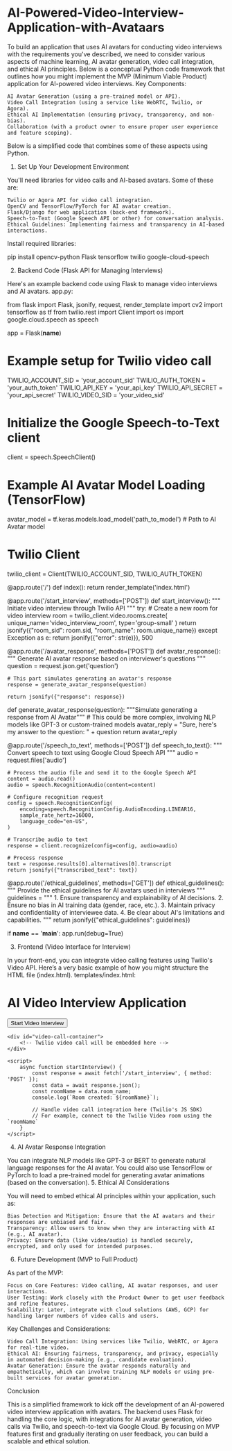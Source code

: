 # AI-Powered-Video-Interview-Application-with-Avataars
To build an application that uses AI avatars for conducting video interviews with the requirements you've described, we need to consider various aspects of machine learning, AI avatar generation, video call integration, and ethical AI principles. Below is a conceptual Python code framework that outlines how you might implement the MVP (Minimum Viable Product) application for AI-powered video interviews.
Key Components:

    AI Avatar Generation (using a pre-trained model or API).
    Video Call Integration (using a service like WebRTC, Twilio, or Agora).
    Ethical AI Implementation (ensuring privacy, transparency, and non-bias).
    Collaboration (with a product owner to ensure proper user experience and feature scoping).

Below is a simplified code that combines some of these aspects using Python.
1. Set Up Your Development Environment

You'll need libraries for video calls and AI-based avatars. Some of these are:

    Twilio or Agora API for video call integration.
    OpenCV and TensorFlow/PyTorch for AI avatar creation.
    Flask/Django for web application (back-end framework).
    Speech-to-Text (Google Speech API or other) for conversation analysis.
    Ethical Guidelines: Implementing fairness and transparency in AI-based interactions.

Install required libraries:

pip install opencv-python Flask tensorflow twilio google-cloud-speech

2. Backend Code (Flask API for Managing Interviews)

Here's an example backend code using Flask to manage video interviews and AI avatars.
app.py:

from flask import Flask, jsonify, request, render_template
import cv2
import tensorflow as tf
from twilio.rest import Client
import os
import google.cloud.speech as speech

app = Flask(__name__)

# Example setup for Twilio video call
TWILIO_ACCOUNT_SID = 'your_account_sid'
TWILIO_AUTH_TOKEN = 'your_auth_token'
TWILIO_API_KEY = 'your_api_key'
TWILIO_API_SECRET = 'your_api_secret'
TWILIO_VIDEO_SID = 'your_video_sid'

# Initialize the Google Speech-to-Text client
client = speech.SpeechClient()

# Example AI Avatar Model Loading (TensorFlow)
avatar_model = tf.keras.models.load_model('path_to_model')  # Path to AI Avatar model

# Twilio Client
twilio_client = Client(TWILIO_ACCOUNT_SID, TWILIO_AUTH_TOKEN)

@app.route('/')
def index():
    return render_template('index.html')

@app.route('/start_interview', methods=['POST'])
def start_interview():
    """ Initiate video interview through Twilio API """
    try:
        # Create a new room for video interview
        room = twilio_client.video.rooms.create(
            unique_name='video_interview_room',
            type='group-small'
        )
        return jsonify({"room_sid": room.sid, "room_name": room.unique_name})
    except Exception as e:
        return jsonify({"error": str(e)}), 500

@app.route('/avatar_response', methods=['POST'])
def avatar_response():
    """ Generate AI avatar response based on interviewer's questions """
    question = request.json.get('question')
    
    # This part simulates generating an avatar's response
    response = generate_avatar_response(question)
    
    return jsonify({"response": response})

def generate_avatar_response(question):
    """Simulate generating a response from AI Avatar"""
    # This could be more complex, involving NLP models like GPT-3 or custom-trained models
    avatar_reply = "Sure, here's my answer to the question: " + question
    return avatar_reply

@app.route('/speech_to_text', methods=['POST'])
def speech_to_text():
    """ Convert speech to text using Google Cloud Speech API """
    audio = request.files['audio']
    
    # Process the audio file and send it to the Google Speech API
    content = audio.read()
    audio = speech.RecognitionAudio(content=content)

    # Configure recognition request
    config = speech.RecognitionConfig(
        encoding=speech.RecognitionConfig.AudioEncoding.LINEAR16,
        sample_rate_hertz=16000,
        language_code="en-US",
    )
    
    # Transcribe audio to text
    response = client.recognize(config=config, audio=audio)
    
    # Process response
    text = response.results[0].alternatives[0].transcript
    return jsonify({"transcribed_text": text})

@app.route('/ethical_guidelines', methods=['GET'])
def ethical_guidelines():
    """ Provide the ethical guidelines for AI avatars used in interviews """
    guidelines = """
    1. Ensure transparency and explainability of AI decisions.
    2. Ensure no bias in AI training data (gender, race, etc.).
    3. Maintain privacy and confidentiality of interviewee data.
    4. Be clear about AI's limitations and capabilities.
    """
    return jsonify({"ethical_guidelines": guidelines})

if __name__ == '__main__':
    app.run(debug=True)

3. Frontend (Video Interface for Interview)

In your front-end, you can integrate video calling features using Twilio's Video API. Here’s a very basic example of how you might structure the HTML file (index.html).
templates/index.html:

<!DOCTYPE html>
<html lang="en">
<head>
    <meta charset="UTF-8">
    <meta name="viewport" content="width=device-width, initial-scale=1.0">
    <title>AI Video Interview</title>
</head>
<body>
    <h1>AI Video Interview Application</h1>
    <button onclick="startInterview()">Start Video Interview</button>

    <div id="video-call-container">
        <!-- Twilio video call will be embedded here -->
    </div>

    <script>
        async function startInterview() {
            const response = await fetch('/start_interview', { method: 'POST' });
            const data = await response.json();
            const roomName = data.room_name;
            console.log(`Room created: ${roomName}`);

            // Handle video call integration here (Twilio's JS SDK)
            // For example, connect to the Twilio Video room using the `roomName`
        }
    </script>
</body>
</html>

4. AI Avatar Response Integration

You can integrate NLP models like GPT-3 or BERT to generate natural language responses for the AI avatar. You could also use TensorFlow or PyTorch to load a pre-trained model for generating avatar animations (based on the conversation).
5. Ethical AI Considerations

You will need to embed ethical AI principles within your application, such as:

    Bias Detection and Mitigation: Ensure that the AI avatars and their responses are unbiased and fair.
    Transparency: Allow users to know when they are interacting with AI (e.g., AI avatar).
    Privacy: Ensure data (like video/audio) is handled securely, encrypted, and only used for intended purposes.

6. Future Development (MVP to Full Product)

As part of the MVP:

    Focus on Core Features: Video calling, AI avatar responses, and user interactions.
    User Testing: Work closely with the Product Owner to get user feedback and refine features.
    Scalability: Later, integrate with cloud solutions (AWS, GCP) for handling larger numbers of video calls and users.

Key Challenges and Considerations:

    Video Call Integration: Using services like Twilio, WebRTC, or Agora for real-time video.
    Ethical AI: Ensuring fairness, transparency, and privacy, especially in automated decision-making (e.g., candidate evaluation).
    Avatar Generation: Ensure the avatar responds naturally and empathetically, which can involve training NLP models or using pre-built services for avatar generation.

Conclusion

This is a simplified framework to kick off the development of an AI-powered video interview application with avatars. The backend uses Flask for handling the core logic, with integrations for AI avatar generation, video calls via Twilio, and speech-to-text via Google Cloud. By focusing on MVP features first and gradually iterating on user feedback, you can build a scalable and ethical solution.
